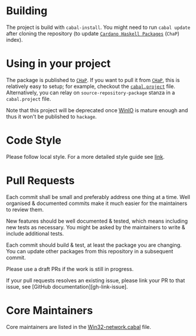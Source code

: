 # Building

The project is build with `cabal-install`.  You might need to run `cabal
update` after cloning the repository (to update [`Cardano Haskell
Packages`][CHaP] (`ChaP`) index).

# Using in your project

The package is published to [`CHaP`][CHaP].  If you want to pull it from
[`CHaP`][CHaP], this is relatively easy to setup; for example, checkout the
[`cabal.project`](https://github.com/input-output-hk/typed-protocols/blob/master/cabal.project)
file.  Alternatively, you can relay on `source-repository-package` stanza in
a `cabal.project` file.

Note that this project will be deprecated once [WinIO] is mature enough and
thus it won't be published to `hackage`.

# Code Style

Please follow local style.  For a more detailed style guide see
[link][style-guide].

# Pull Requests

Each commit shall be small and preferably address one thing at a time.  Well
organised & documented commits make it much easier for the maintainers to
review them.

New features should be well documented & tested, which means including new
tests as necessary.  You might be asked by the maintainers to write & include
additional tests.

Each commit should build & test, at least the package you are changing.  You
can update other packages from this repository in a subsequent commit.

Please use a draft PRs if the work is still in progress.

If your pull requests resolves an existing issue, please link your PR to that
issue, see [GitHub documentation][gh-link-issue].

# Core Maintainers

Core maintainers are listed in the [Win32-network.cabal] file.

[CHaP]: https://github.com/input-output-hk/cardano-haskell-packages/
[style-guide]: https://github.com/input-output-hk/ouroboros-network/blob/master/docs/StyleGuide.md
[WinIO]: https://gitlab.haskell.org/ghc/ghc/-/merge_requests/1224
[Win32-network.cabal]: https://github.com/input-output-hk/Win32-network/blob/master/Win32-network.cabal
